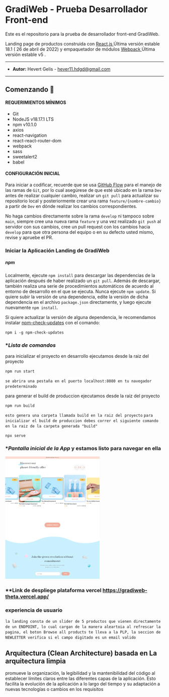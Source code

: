 # GradiWeb - Prueba Desarrollador Front-end

Este es el repositorio para la prueba de desarrollador front-end GradiWeb.

Landing page de productos construida con [ React.js ](https://react.dev/) Última versión estable 18.1 ( 26 de abril de 2022) y empaquetador de módulos [ Webpack ](https://react.dev/) Última versión estable v5 .

---

- **Autor:** Hevert Gelis - <hever11.hdgd@gmail.com>

---

## Comenzando 🚀

#### **REQUERIMIENTOS MÍNIMOS**

- Git
- NodeJS v18.17.1 LTS
- npm v10.1.0
- axios
- react-navigation
- react-react-router-dom
- webpack
- sass
- sweetalert2
- babel

#### **CONFIGURACIÓN INICIAL**

Para iniciar a codificar, recuerde que se usa [GitHub Flow](https://guides.github.com/introduction/flow/) para el manejo de las ramas de `Git`, por lo cual asegúrese de que esté ubicado en la rama `Dev` antes de realizar cualquier cambio, realizar un `git pull` para actualizar su repositorio local y posteriormente crear una rama `feature/{nombre-cambio}` a partir de `Dev` en dónde realizar los cambios correspondientes.

No haga cambios directamente sobre la rama `develop` ni tampoco sobre `main`, siempre cree una nueva rama `feature` y una vez realizado `git push` al servidor con sus cambios, cree un pull request con los cambios hacia `develop` para que otra persona del equipo o en su defecto usted mismo, revise y apruebe el PR.

### **Iniciar la Aplicación Landing de GradiWeb**

##### **npm**

Localmente, ejecute `npm install` para descargar las dependencias de la aplicación después de haber realizado un `git pull`. Además de descargar, también realiza una serie de procedimientos automáticos de acuerdo al entorno de desarrollo en el que se ejecuta. Nunca ejecute `npm update`. Si quiere subir la versión de una dependencia, edite la versión de dicha dependencia en el archivo `package.json` directamente, y luego ejecute nuevamente `npm install`.

Si quiere actualizar la versión de alguna dependencia, le recomendamos instalar [npm-check-updates](https://github.com/raineorshine/npm-check-updates) con el comando:

```
npm i -g npm-check-updates
```

### \*_Lista de comandos_

para inicializar el proyecto en desarrollo ejecutamos desde la raiz del proyecto

```
npm run start
```

`se abrira una pestaña en el puerto localhost:8080 en tu navegador predeterminado`

para generar el build de produccion ejecutamos desde la raiz del proyecto

```
npm run build

```

`esto genera una carpeta llamada build en la raiz del proyecto`
`para inicializar el build de produccion debes correr el siguiente comando en la raiz de la carpeta generada "build"`

```
npx serve
```

### \*_Pantalla inicial de la App_ y estamos listo para navegar en ella

<img src="https://raw.githubusercontent.com/HEVERHD/gradiweb/main/Escritorio-PC-1380x720.png" alt="Texto alternativo" width="300">

### \*\*Link de despliege plataforma vercel https://gradiweb-theta.vercel.app/

### experiencia de usuario
`la landing consta de un slider de 5 productos que vienen directamente de un ENDPOINT, lo cual cargan de la manera aleartoia al refrescar la pagina, el boton Browse all products te lleva a la PLP, la seccion de NEWLETTER verifica si el campo digitado es un email valido`

## Arquitectura  (Clean Architecture) basada en La arquitectura limpia

promueve la organización, la legibilidad y la mantenibilidad del código al establecer límites claros entre las diferentes capas de la aplicación. Esto facilita la evolución de la aplicación a lo largo del tiempo y su adaptación a nuevas tecnologías o cambios en los requisitos
